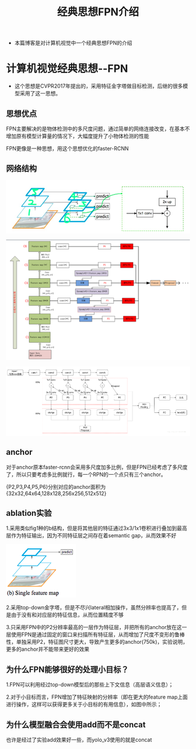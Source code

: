 ﻿---
layout: post
title:  "经典思想FPN介绍"
data: 星期三, 18. 三月 2020 03:09下午 
categories: 视觉
tags: 经典模型
---
* 本篇博客是对计算机视觉中一个经典思想FPN的介绍


# 计算机视觉经典思想--FPN

* 这个思想是CVPR2017年提出的，采用特征金字塔做目标检测，后继的很多模型采用了这一思想。

## 思想优点
FPN主要解决的是物体检测中的多尺度问题，通过简单的网络连接改变，在基本不增加原有模型计算量的情况下，大幅度提升了小物体检测的性能

FPN更像是一种思想，用这个思想优化的faster-RCNN

## 网络结构
![](https://github.com/LLLibra/LLLibra.github.io/raw/master/_posts/imgs/20200318-152031.png)

![](https://github.com/LLLibra/LLLibra.github.io/raw/master/_posts/imgs/20200318-152329.png)

![](https://github.com/LLLibra/LLLibra.github.io/raw/master/_posts/imgs/20200318-153438.png)

## anchor
对于anchor原本faster-rcnn会采用多尺度加多比例，但是FPN已经考虑了多尺度了，所以只要考虑多比例就行，每一个RPN的一个点只有三个anchor。

{P2,P3,P4,P5,P6}分别对应的anchor面积为{32x32,64x64,128x128,256x256,512x512}

## ablation实验

1.采用类似fig1种的b结构，但是将其他层的特征通过3x3/1x1卷积进行叠加到最高层作为特征输出，因为不同特征层之间存在着semantic gap，从而效果不好
>
![](https://github.com/LLLibra/LLLibra.github.io/raw/master/_posts/imgs/20200318-154148.png)

2.采用top-down金字塔，但是不尽兴lateral相加操作，虽然分辨率也提高了，但是由于没有和对应层的特征信息，从而位置精度不够

3.只采用FPN中的P2分辨率最高的一层作为特征层，并把所有的anchor放在这一层使用FPN是通过固定的窗口来扫描所有特征层，从而增加了尺度不变形的鲁棒性，单独采用P2，特征图尺寸更大，导致产生更多的anchor(750k)，实验说明，更多的anchor并不能带来更好的效果


## 为什么FPN能够很好的处理小目标？

1.FPN可以利用经过top-down模型后的那些上下文信息（高层语义信息）；

2.对于小目标而言，FPN增加了特征映射的分辨率（即在更大的feature map上面进行操作，这样可以获得更多关于小目标的有用信息），如图中所示；

## 为什么模型融合会使用add而不是concat
也许是经过了实验add效果好一些，而yolo_v3使用的就是concat

